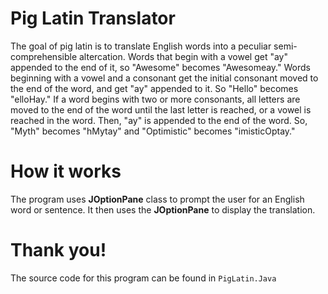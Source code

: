 # Pig Latin Translator
The goal of pig latin is to translate English words into a peculiar semi-comprehensible altercation.
Words that begin with a vowel get "ay" appended to the end of it, so "Awesome" becomes "Awesomeay." 
Words beginning with a vowel and a consonant get the initial consonant moved to the end of the word, and get "ay" appended to it. So "Hello" becomes "elloHay."
If a word begins with two or more consonants, all letters are moved to the end of the word until the last letter is reached, or a vowel is reached in the word. Then, "ay"
is appended to the end of the word. So, "Myth" becomes "hMytay" and "Optimistic" becomes "imisticOptay."

# How it works
The program uses **JOptionPane** class to prompt the user for an English word or sentence. It then uses the **JOptionPane** to display the translation. 

# Thank you!
The source code for this program can be found in ```PigLatin.Java```

